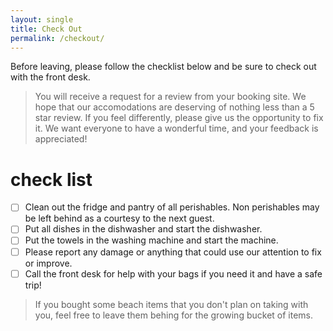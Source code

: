 ```yaml
---
layout: single
title: Check Out
permalink: /checkout/
---
```

Before leaving, please follow the checklist below and be sure to check out with the front desk.

> You will receive a request for a review from your booking site. We hope that our accomodations
are deserving of nothing less than a 5 star review. If you feel differently, please give us
the opportunity to fix it. We want everyone to have a wonderful time, and your feedback is
appreciated!

# check list
* [ ] Clean out the fridge and pantry of all perishables. Non perishables may be left behind as a courtesy to the next guest.
* [ ] Put all dishes in the dishwasher and start the dishwasher.
* [ ] Put the towels in the washing machine and start the machine.
* [ ] Please report any damage or anything that could use our attention to fix or improve.
* [ ] Call the front desk for help with your bags if you need it and have a safe trip!

>If you bought some beach items that you don't plan on taking with you, feel free to leave them behing for the growing bucket of items.
